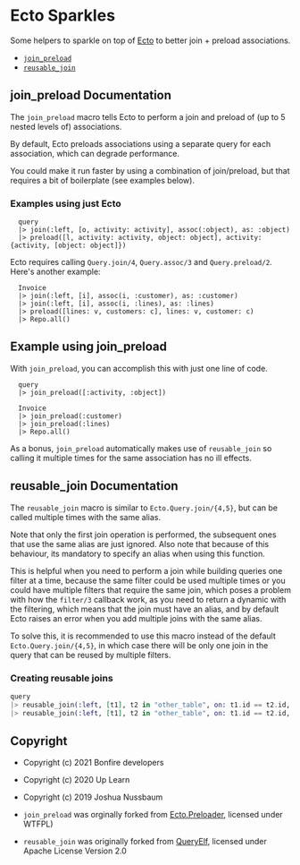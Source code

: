 # Ecto Sparkles

Some helpers to sparkle on top of [Ecto](https://hexdocs.pm/ecto/Ecto.html) to better join + preload associations.

- [`join_preload`](#join_preload-documentation)
- [`reusable_join`](#reusablejoin-documentation)


## join_preload Documentation

The `join_preload` macro tells Ecto to perform a join and preload of (up to 5 nested levels of) associations.

By default, Ecto preloads associations using a separate query for each association, which can degrade performance.

You could make it run faster by using a combination of join/preload, but that requires a bit of boilerplate (see examples below).

### Examples using just Ecto
```
  query
  |> join(:left, [o, activity: activity], assoc(:object), as: :object)
  |> preload([l, activity: activity, object: object], activity: {activity, [object: object]})
```

Ecto requires calling `Query.join/4`, `Query.assoc/3` and `Query.preload/2`. Here's another example:

```
  Invoice
  |> join(:left, [i], assoc(i, :customer), as: :customer)
  |> join(:left, [i], assoc(i, :lines), as: :lines)
  |> preload([lines: v, customers: c], lines: v, customer: c)
  |> Repo.all()
```

## Example using join_preload

With `join_preload`, you can accomplish this with just one line of code.

```
  query
  |> join_preload([:activity, :object])
```

```
  Invoice
  |> join_preload(:customer)
  |> join_preload(:lines)
  |> Repo.all()
```

As a bonus, `join_preload` automatically makes use of `reusable_join`
so calling it multiple times for the same association has no ill effects.


## reusable_join Documentation

The `reusable_join` macro is similar to `Ecto.Query.join/{4,5}`, but can be called multiple times 
with the same alias.

Note that only the first join operation is performed, the subsequent ones that use the same alias
are just ignored. Also note that because of this behaviour, its mandatory to specify an alias when
using this function.

This is helpful when you need to perform a join while building queries one filter at a time,
because the same filter could be used multiple times or you could have multiple filters that
require the same join, which poses a problem with how the `filter/3` callback work, as you
need to return a dynamic with the filtering, which means that the join must have an alias,
and by default Ecto raises an error when you add multiple joins with the same alias.

To solve this, it is recommended to use this macro instead of the default `Ecto.Query.join/{4,5}`,
in which case there will be only one join in the query that can be reused by multiple filters.

### Creating reusable joins

```elixir
query
|> reusable_join(:left, [t1], t2 in "other_table", on: t1.id == t2.id, as: :other_a)
|> reusable_join(:left, [t1], t2 in "other_table", on: t1.id == t2.id, as: :other_b)
```


## Copyright 

- Copyright (c) 2021 Bonfire developers
- Copyright (c) 2020 Up Learn
- Copyright (c) 2019 Joshua Nussbaum 

- `join_preload` was orginally forked from [Ecto.Preloader](https://github.com/joshnuss/ecto_preloader), licensed under WTFPL)
- `reusable_join` was originally forked from [QueryElf](https://gitlab.com/up-learn-uk/query-elf), licensed under Apache License Version 2.0
